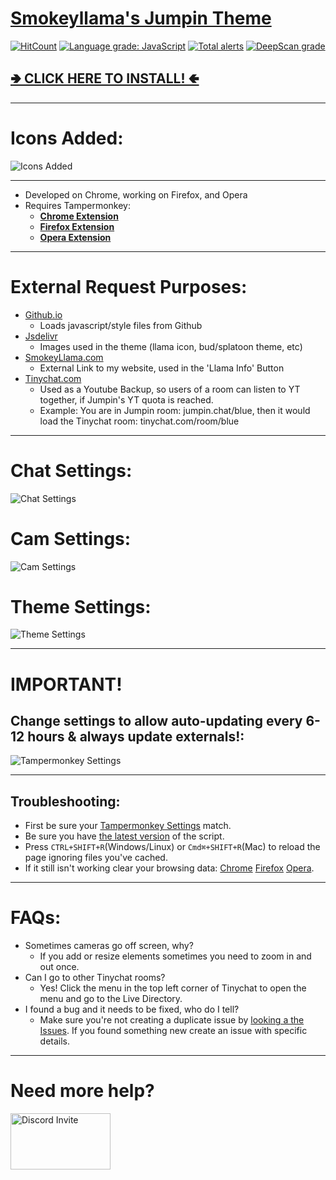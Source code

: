 # [Smokeyllama's Jumpin Theme](https://smokeyllama.github.io/JumpinLlama/)

[![HitCount](https://hits.dwyl.com/SmokeyLlama/JumpinLlama.svg)](https://hits.dwyl.com/SmokeyLlama/JumpinLlama) [![Language grade: JavaScript](https://img.shields.io/lgtm/grade/javascript/g/SmokeyLlama/JumpinLlama.svg?logo=lgtm&logoWidth=18)](https://lgtm.com/projects/g/SmokeyLlama/JumpinLlama/context:javascript) [![Total alerts](https://img.shields.io/lgtm/alerts/g/SmokeyLlama/JumpinLlama.svg?logo=lgtm&logoWidth=18)](https://lgtm.com/projects/g/SmokeyLlama/JumpinLlama/alerts/) [![DeepScan grade](https://deepscan.io/api/teams/6236/projects/8124/branches/92260/badge/grade.svg)](https://deepscan.io/dashboard#view=project&tid=6236&pid=8124&bid=92260)

## [**🢂 CLICK HERE TO INSTALL! 🢀**](https://github.com/SmokeyLlama/jumpinllama/raw/master/jumpin_theme.user.js)

---

# Icons Added:

![Icons Added](https://raw.githubusercontent.com/SmokeyLlama/JumpinLlama/master/images/info/icons.png)

---

- Developed on Chrome, working on Firefox, and Opera
- Requires Tampermonkey:
  - [**Chrome Extension**](https://chrome.google.com/webstore/detail/tampermonkey/dhdgffkkebhmkfjojejmpbldmpobfkfo)
  - [**Firefox Extension**](https://addons.mozilla.org/en-US/firefox/addon/tampermonkey/)
  - [**Opera Extension**](https://addons.opera.com/en/extensions/details/tampermonkey-beta/)

---

# External Request Purposes:

- [Github.io](https://github.io)
  - Loads javascript/style files from Github
- [Jsdelivr](https://www.jsdelivr.com)
  - Images used in the theme (llama icon, bud/splatoon theme, etc)
- [SmokeyLlama.com](https://smokeyllama.com)
  - External Link to my website, used in the 'Llama Info' Button
- [Tinychat.com](https://tinychat.com)
  - Used as a Youtube Backup, so users of a room can listen to YT together, if Jumpin's YT quota is reached.
  - Example: You are in Jumpin room: jumpin.chat/blue, then it would load the Tinychat room: tinychat.com/room/blue

---

# Chat Settings:

![Chat Settings](https://raw.githubusercontent.com/SmokeyLlama/JumpinLlama/master/images/info/chat_settings.png)

# Cam Settings:

![Cam Settings](https://raw.githubusercontent.com/SmokeyLlama/JumpinLlama/master/images/info/cam_settings.png)

# Theme Settings:

![Theme Settings](https://raw.githubusercontent.com/SmokeyLlama/JumpinLlama/master/images/info/theme_settings.png)

---

# IMPORTANT!

## Change settings to allow auto-updating every 6-12 hours & always update externals!:

![Tampermonkey Settings](https://raw.githubusercontent.com/SmokeyLlama/JumpinLlama/master/images/info/Tampermonkey_Settings.png)

---

## Troubleshooting:

- First be sure your [Tampermonkey Settings](https://raw.githubusercontent.com/SmokeyLlama/JumpinLlama/master/images/info/Tampermonkey_Settings.png) match.
- Be sure you have [the latest version](https://github.com/SmokeyLlama/jumpinllama/raw/master/jumpin_theme.user.js) of the script.
- Press `CTRL+SHIFT+R`(Windows/Linux) or `Cmd⌘+SHIFT+R`(Mac) to reload the page ignoring files you've cached.
- If it still isn't working clear your browsing data: [Chrome](https://support.google.com/chrome/answer/2392709) [Firefox](https://support.mozilla.org/kb/delete-browsing-search-download-history-firefox) [Opera](https://blogs.opera.com/mobile/2016/04/clear-browsing-history).

---

# FAQs:

- Sometimes cameras go off screen, why?
  - If you add or resize elements sometimes you need to zoom in and out once.
- Can I go to other Tinychat rooms?
  - Yes! Click the menu in the top left corner of Tinychat to open the menu and go to the Live Directory.
- I found a bug and it needs to be fixed, who do I tell?
  - Make sure you're not creating a duplicate issue by [looking a the Issues](https://github.com/SmokeyLlama/JumpinLlama/issues?&q=is%3Aissue). If you found something new create an issue with specific details.

---

# Need more help?

[<img src="https://discordapp.com/assets/e4923594e694a21542a489471ecffa50.svg" width="160" height="90" alt="Discord Invite" title="Join Discord">](https://discord.gg/F4EHtQy)
